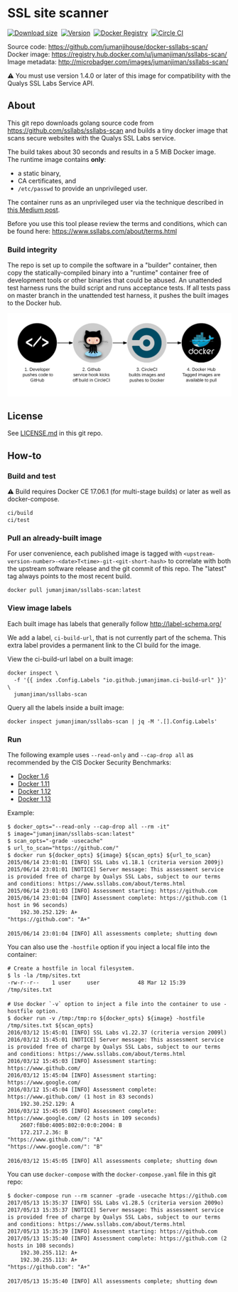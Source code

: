 SSL site scanner
================

[![Download size](https://images.microbadger.com/badges/image/jumanjiman/ssllabs-scan.svg)](http://microbadger.com/images/jumanjiman/ssllabs-scan "View on microbadger.com")&nbsp;
[![Version](https://images.microbadger.com/badges/version/jumanjiman/ssllabs-scan.svg)](http://microbadger.com/images/jumanjiman/ssllabs-scan "View on microbadger.com")&nbsp;
[![Docker Registry](https://img.shields.io/docker/pulls/jumanjiman/ssllabs-scan.svg)](https://registry.hub.docker.com/u/jumanjiman/ssllabs-scan "Go to Docker hub")&nbsp;
[![Circle CI](https://circleci.com/gh/jumanjihouse/docker-ssllabs-scan.png?circle-token=b75db48608f115c0cb9760708be3839b48d41f8e)](https://circleci.com/gh/jumanjihouse/docker-ssllabs-scan/tree/master 'View CI builds')

Source code:    https://github.com/jumanjihouse/docker-ssllabs-scan/<br/>
Docker image:   https://registry.hub.docker.com/u/jumanjiman/ssllabs-scan/<br/>
Image metadata: http://microbadger.com/images/jumanjiman/ssllabs-scan/

:warning: You must use version 1.4.0 or later of this image
for compatibility with the Qualys SSL Labs Service API.


About
-----

This git repo downloads golang source code from
https://github.com/ssllabs/ssllabs-scan
and builds a tiny docker image that scans secure websites
with the Qualys SSL Labs service.

The build takes about 30 seconds and results in a 5 MiB Docker image.
<br/>The runtime image contains **only**:

* a static binary,
* CA certificates, and
* `/etc/passwd` to provide an unprivileged user.

The container runs as an unprivileged user via the technique described in
[this Medium post](https://medium.com/@lizrice/non-privileged-containers-based-on-the-scratch-image-a80105d6d341).

Before you use this tool please review the terms and conditions,
which can be found here:
https://www.ssllabs.com/about/terms.html


### Build integrity

The repo is set up to compile the software in a "builder" container, then
copy the statically-compiled binary into a "runtime" container
free of development tools or other binaries that could be abused.
An unattended test harness runs the build script and runs acceptance tests.
If all tests pass on master branch in the unattended test harness,
it pushes the built images to the Docker hub.

![workflow](assets/docker_hub_workflow.png)


License
-------

See [LICENSE.md](https://github.com/jumanjiman/docker-ssllabs-scan/blob/master/LICENSE.md)
in this git repo.


How-to
------

### Build and test

:warning: Build requires Docker CE 17.06.1 (for multi-stage builds) or later
as well as docker-compose.

    ci/build
    ci/test


### Pull an already-built image

For user convenience, each published image is tagged with
`<upstream-version-number>-<date>T<time>-git-<git-short-hash>` to correlate
with both the upstream software release and the git commit
of this repo. The "latest" tag always points to the most
recent build.

    docker pull jumanjiman/ssllabs-scan:latest


### View image labels

Each built image has labels that generally follow http://label-schema.org/

We add a label, `ci-build-url`, that is not currently part of the schema.
This extra label provides a permanent link to the CI build for the image.

View the ci-build-url label on a built image:

    docker inspect \
      -f '{{ index .Config.Labels "io.github.jumanjiman.ci-build-url" }}' \
      jumanjiman/ssllabs-scan

Query all the labels inside a built image:

    docker inspect jumanjiman/ssllabs-scan | jq -M '.[].Config.Labels'


### Run

The following example uses `--read-only` and `--cap-drop all` as recommended by the
CIS Docker Security Benchmarks:

* [Docker 1.6](https://benchmarks.cisecurity.org/tools2/docker/CIS_Docker_1.6_Benchmark_v1.0.0.pdf)
* [Docker 1.11](https://benchmarks.cisecurity.org/tools2/docker/CIS_Docker_1.11.0_Benchmark_v1.0.0.pdf)
* [Docker 1.12](https://benchmarks.cisecurity.org/tools2/docker/CIS_Docker_1.12.0_Benchmark_v1.0.0.pdf)
* [Docker 1.13](https://benchmarks.cisecurity.org/tools2/docker/CIS_Docker_1.13.0_Benchmark_v1.0.0.pdf)

Example:

    $ docker_opts="--read-only --cap-drop all --rm -it"
    $ image="jumanjiman/ssllabs-scan:latest"
    $ scan_opts="-grade -usecache"
    $ url_to_scan="https://github.com/"
    $ docker run ${docker_opts} ${image} ${scan_opts} ${url_to_scan}
    2015/06/14 23:01:01 [INFO] SSL Labs v1.18.1 (criteria version 2009j)
    2015/06/14 23:01:01 [NOTICE] Server message: This assessment service is provided free of charge by Qualys SSL Labs, subject to our terms and conditions: https://www.ssllabs.com/about/terms.html
    2015/06/14 23:01:03 [INFO] Assessment starting: https://github.com
    2015/06/14 23:01:04 [INFO] Assessment complete: https://github.com (1 host in 96 seconds)
        192.30.252.129: A+
    "https://github.com": "A+"

    2015/06/14 23:01:04 [INFO] All assessments complete; shutting down


You can also use the `-hostfile` option if you inject a local
file into the container:

    # Create a hostfile in local filesystem.
    $ ls -la /tmp/sites.txt
    -rw-r--r--    1 user     user            48 Mar 12 15:39 /tmp/sites.txt

    # Use docker `-v` option to inject a file into the container to use -hostfile option.
    $ docker run -v /tmp:/tmp:ro ${docker_opts} ${image} -hostfile /tmp/sites.txt ${scan_opts}
    2016/03/12 15:45:01 [INFO] SSL Labs v1.22.37 (criteria version 2009l)
    2016/03/12 15:45:01 [NOTICE] Server message: This assessment service is provided free of charge by Qualys SSL Labs, subject to our terms and conditions: https://www.ssllabs.com/about/terms.html
    2016/03/12 15:45:03 [INFO] Assessment starting: https://www.github.com/
    2016/03/12 15:45:04 [INFO] Assessment starting: https://www.google.com/
    2016/03/12 15:45:04 [INFO] Assessment complete: https://www.github.com/ (1 host in 83 seconds)
        192.30.252.129: A
    2016/03/12 15:45:05 [INFO] Assessment complete: https://www.google.com/ (2 hosts in 109 seconds)
        2607:f8b0:4005:802:0:0:0:2004: B
        172.217.2.36: B
    "https://www.github.com/": "A"
    "https://www.google.com/": "B"

    2016/03/12 15:45:05 [INFO] All assessments complete; shutting down


You can use `docker-compose` with the `docker-compose.yaml` file in this git repo:

    $ docker-compose run --rm scanner -grade -usecache https://github.com
    2017/05/13 15:35:37 [INFO] SSL Labs v1.28.5 (criteria version 2009o)
    2017/05/13 15:35:37 [NOTICE] Server message: This assessment service is provided free of charge by Qualys SSL Labs, subject to our terms and conditions: https://www.ssllabs.com/about/terms.html
    2017/05/13 15:35:39 [INFO] Assessment starting: https://github.com
    2017/05/13 15:35:40 [INFO] Assessment complete: https://github.com (2 hosts in 108 seconds)
        192.30.255.112: A+
        192.30.255.113: A+
    "https://github.com": "A+"

    2017/05/13 15:35:40 [INFO] All assessments complete; shutting down
